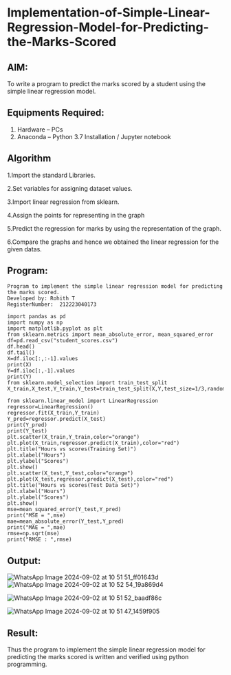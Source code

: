 # Implementation-of-Simple-Linear-Regression-Model-for-Predicting-the-Marks-Scored

## AIM:
To write a program to predict the marks scored by a student using the simple linear regression model.

## Equipments Required:
1. Hardware – PCs
2. Anaconda – Python 3.7 Installation / Jupyter notebook

## Algorithm
1.Import the standard Libraries.

2.Set variables for assigning dataset values.

3.Import linear regression from sklearn.

4.Assign the points for representing in the graph

5.Predict the regression for marks by using the representation of the graph.

6.Compare the graphs and hence we obtained the linear regression for the given datas.

## Program:
```
Program to implement the simple linear regression model for predicting the marks scored.
Developed by: Rohith T
RegisterNumber:  212223040173

import pandas as pd
import numpy as np
import matplotlib.pyplot as plt
from sklearn.metrics import mean_absolute_error, mean_squared_error
df=pd.read_csv("student_scores.csv")
df.head()
df.tail()
X=df.iloc[:,:-1].values
print(X)
Y=df.iloc[:,-1].values
print(Y)
from sklearn.model_selection import train_test_split
X_train,X_test,Y_train,Y_test=train_test_split(X,Y,test_size=1/3,random_state=0)

from sklearn.linear_model import LinearRegression
regressor=LinearRegression()
regressor.fit(X_train,Y_train)
Y_pred=regressor.predict(X_test)
print(Y_pred)
print(Y_test)
plt.scatter(X_train,Y_train,color="orange")
plt.plot(X_train,regressor.predict(X_train),color="red")
plt.title("Hours vs scores(Training Set)")
plt.xlabel("Hours")
plt.ylabel("Scores")
plt.show()
plt.scatter(X_test,Y_test,color="orange")
plt.plot(X_test,regressor.predict(X_test),color="red")
plt.title("Hours vs scores(Test Data Set)")
plt.xlabel("Hours")
plt.ylabel("Scores")
plt.show()
mse=mean_squared_error(Y_test,Y_pred)
print("MSE = ",mse)
mae=mean_absolute_error(Y_test,Y_pred)
print("MAE = ",mae)
rmse=np.sqrt(mse)
print("RMSE : ",rmse)
```

## Output:
![WhatsApp Image 2024-09-02 at 10 51 51_ff01643d](https://github.com/user-attachments/assets/1cb75479-d766-4a19-afb4-b4052f06ab39)
![WhatsApp Image 2024-09-02 at 10 52 54_19a869d4](https://github.com/user-attachments/assets/6b447b37-d74a-4a1a-80bb-8ee9ad4985d3)

![WhatsApp Image 2024-09-02 at 10 51 52_baadf86c](https://github.com/user-attachments/assets/db82b480-1015-49b4-8cd9-12c0f15d9f6e)

![WhatsApp Image 2024-09-02 at 10 51 47_1459f905](https://github.com/user-attachments/assets/5b82a600-d1d5-418b-9774-f57486112d2c)

## Result:
Thus the program to implement the simple linear regression model for predicting the marks scored is written and verified using python programming.

